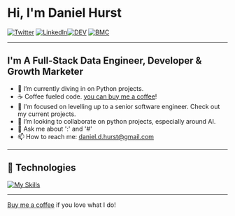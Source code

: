 # Hi, I'm Daniel Hurst

[![Twitter](https://img.shields.io/badge/Twitter-%231DA1F2.svg?&style=flat-square&logo=twitter&logoColor=white)](https://twitter.com/danhursty) [![LinkedIn](https://img.shields.io/badge/LinkedIn-%230077B5.svg?&style=flat-square&logo=linkedin&logoColor=white)](https://www.linkedin.com/in/danieldavidhurst/)[![DEV](https://img.shields.io/badge/DEV-%23000000.svg?&style=flat-square&logo=dev.to&logoColor=white)](https://dev.to/danielhurst) [![BMC](https://img.shields.io/badge/BuyMeaCoffee-%23FFDD00.svg?&style=flat-square&logo=buy-me-a-coffee&logoColor=black)](https://www.buymeacoffee.com/danieldhurst)

---

## I'm A Full-Stack Data Engineer, Developer & Growth Marketer

- 🌱  I’m currently diving in on Python projects.
- ☕ Coffee fueled code. [you can buy me a coffee](https://www.buymeacoffee.com/danieldhurst)!
- 🔭  I'm focused on levelling up to a senior software engineer. Check out my current projects.
- 👯  I’m looking to collaborate on python projects, especially around AI.
- 💬  Ask me about ':' and '#' 
- 📫  How to reach me: daniel.d.hurst@gmail.com

---

## :wrench: Technologies

[![My Skills](https://skillicons.dev/icons?i=py,js,html,css,github,php,aws,webflow,wordpress,mysql)](https://skillicons.dev)

---

[Buy me a coffee](https://www.buymeacoffee.com/danieldhurst) if you love what I do!
